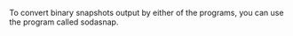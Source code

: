 To convert binary snapshots output by either of the programs, you can use the program called sodasnap.
